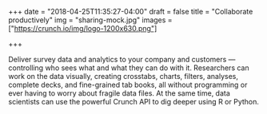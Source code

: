 +++
date = "2018-04-25T11:35:27-04:00"
draft = false
title = "Collaborate productively"
img = "sharing-mock.jpg"
images = ["https://crunch.io/img/logo-1200x630.png"]


+++

Deliver survey data and analytics to your company and customers — controlling who sees what and what they can do with it. Researchers can work on the data visually, creating crosstabs, charts, filters, analyses, complete decks, and fine-grained tab books, all without programming or ever having to worry about fragile data files. At the same time, data scientists can use the powerful Crunch API to dig deeper using R or Python.
